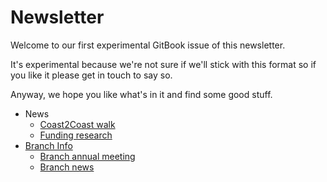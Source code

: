 # Newsletter

Welcome to our first experimental GitBook issue of this newsletter.

It's experimental because we're not sure if we'll stick with this format so if you like it please get in touch to say so.

Anyway, we hope you like what's in it and find some good stuff.

* News
    * [Coast2Coast walk](articles/coast2coast.md)
    * [Funding research](articles/funding_research.md)
* [Branch Info](LICENSE.md)
    * [Branch annual meeting](articles/branch_annual_meeting.md)
    * [Branch news](articles/branch_news.md)
